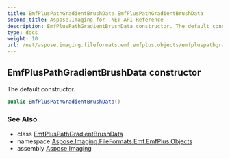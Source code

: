 ```yaml
---
title: EmfPlusPathGradientBrushData.EmfPlusPathGradientBrushData
second_title: Aspose.Imaging for .NET API Reference
description: EmfPlusPathGradientBrushData constructor. The default constructor
type: docs
weight: 10
url: /net/aspose.imaging.fileformats.emf.emfplus.objects/emfpluspathgradientbrushdata/emfpluspathgradientbrushdata/
---
```

## EmfPlusPathGradientBrushData constructor

The default constructor.

```csharp
public EmfPlusPathGradientBrushData()
```

### See Also

* class [EmfPlusPathGradientBrushData](../)
* namespace [Aspose.Imaging.FileFormats.Emf.EmfPlus.Objects](../../emfpluspathgradientbrushdata/)
* assembly [Aspose.Imaging](../../../)


